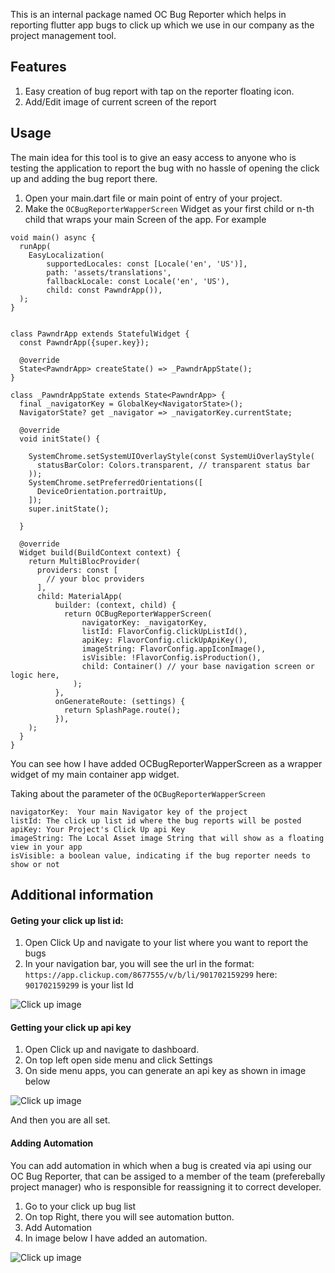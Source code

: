<!--
This README describes the package. If you publish this package to pub.dev,
this README's contents appear on the landing page for your package.

For information about how to write a good package README, see the guide for
[writing package pages](https://dart.dev/guides/libraries/writing-package-pages).

For general information about developing packages, see the Dart guide for
[creating packages](https://dart.dev/guides/libraries/create-library-packages)
and the Flutter guide for
[developing packages and plugins](https://flutter.dev/developing-packages).
-->

This is an internal package named OC Bug Reporter which helps in reporting flutter app bugs to click up which we use in our company as the project management tool. 

## Features

1. Easy creation of bug report with tap on the reporter floating icon.
2. Add/Edit image of current screen of the report

## Usage
The main idea for this tool is to give an easy access to anyone who is testing the application to report the bug with no hassle of opening the click up and adding the bug report there.

1. Open your main.dart file or main point of entry of your project.
2. Make the `OCBugReporterWapperScreen` Widget as your first child or n-th child that wraps your main Screen of the app. For example

```
void main() async {
  runApp(
    EasyLocalization(
        supportedLocales: const [Locale('en', 'US')],
        path: 'assets/translations',
        fallbackLocale: const Locale('en', 'US'),
        child: const PawndrApp()),
  );
}


class PawndrApp extends StatefulWidget {
  const PawndrApp({super.key});

  @override
  State<PawndrApp> createState() => _PawndrAppState();
}

class _PawndrAppState extends State<PawndrApp> {
  final _navigatorKey = GlobalKey<NavigatorState>();
  NavigatorState? get _navigator => _navigatorKey.currentState;

  @override
  void initState() {
    
    SystemChrome.setSystemUIOverlayStyle(const SystemUiOverlayStyle(
      statusBarColor: Colors.transparent, // transparent status bar
    ));
    SystemChrome.setPreferredOrientations([
      DeviceOrientation.portraitUp,
    ]);
    super.initState();

  }

  @override
  Widget build(BuildContext context) {
    return MultiBlocProvider(
      providers: const [
        // your bloc providers
      ],
      child: MaterialApp(
          builder: (context, child) {
            return OCBugReporterWapperScreen(
                navigatorKey: _navigatorKey,
                listId: FlavorConfig.clickUpListId(),
                apiKey: FlavorConfig.clickUpApiKey(),
                imageString: FlavorConfig.appIconImage(),
                isVisible: !FlavorConfig.isProduction(),
                child: Container() // your base navigation screen or logic here,
              );
          },
          onGenerateRoute: (settings) {
            return SplashPage.route();
          }),
    );
  }
}
````

You can see how I have added OCBugReporterWapperScreen as a wrapper widget of my main container app widget.

Taking about the parameter of the `OCBugReporterWapperScreen`
```
navigatorKey:  Your main Navigator key of the project
listId: The click up list id where the bug reports will be posted
apiKey: Your Project's Click Up api Key
imageString: The Local Asset image String that will show as a floating view in your app
isVisible: a boolean value, indicating if the bug reporter needs to show or not
```

## Additional information

#### Geting your click up list id:
1. Open Click Up and navigate to your list where you want to report the bugs
2. In your navigation bar, you will see the url in the format:
`https://app.clickup.com/8677555/v/b/li/901702159299` here: `901702159299` is your list Id

![Click up image](clickup.png)

#### Getting your click up api key
1. Open Click up and navigate to dashboard.
2. On top left open side menu and click  Settings
3. On side menu apps, you can generate an api key as shown in image below
   
![Click up image](apiKey.png)

And then you are all set.

#### Adding Automation
You can add automation in which when a bug is created via api using our OC Bug Reporter, that can be assiged to a member of the team (preferebally project manager) who is responsible for reassigning it to correct developer.

1. Go to your click up bug list 
2. On top Right, there you will see automation button.
3. Add Automation
4. In image below I have added an automation.

![Click up image](clickUpAutomation.png)
